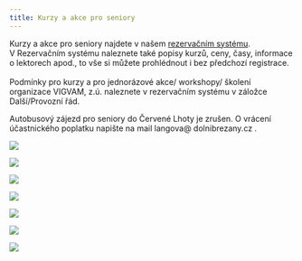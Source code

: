 ```yaml
---
title: Kurzy a akce pro seniory
---
```

Kurzy a akce pro seniory najdete v našem [rezervačním systému](https://vigvam.webooker.eu/).\
V Rezervačním systému naleznete také popisy kurzů, ceny, časy,  informace o lektorech apod., to vše si můžete prohlédnout i bez předchozí registrace. \
\
Podmínky pro kurzy a pro jednorázové akce/ workshopy/ školení organizace VIGVAM, z.ú. naleznete v rezervačním systému v záložce Další/Provozní řád.

Autobusový zájezd pro seniory do Červené Lhoty je zrušen. O vrácení účastnického poplatku napište na mail langova@ dolnibrezany.cz . 

![](/images/uploads/2020-12-11_vgv_sen_predvanocni_posezeni.jpg)

![](/images/uploads/2020_program_vigvam_seniori_podzim_zima-2-.jpg)

![](/images/uploads/2020_21_cviceni_seniori_vigvam-1-.jpg)

![](/images/uploads/2020-10-01_obec_db_vgv_jarni_autobusovy_vylet_odlozeno.jpg)

![](/images/uploads/2020_vgv_filmovy-klub_seniori_podzim-1-.jpg)

![](/images/uploads/2020_vgv_seniori_kurz-aj_nj.jpg)

![](/images/uploads/2020-10-01_obec_db_vgv_jarni_autobusovy_vylet_prelozeno.jpg)